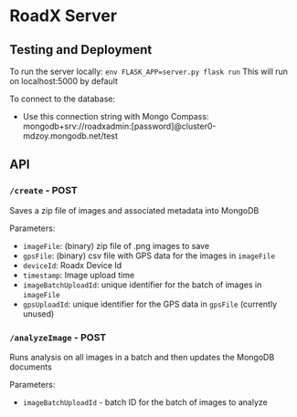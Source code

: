 # RoadX Server
  
## Testing and Deployment
To run the server locally: `env FLASK_APP=server.py flask run`
This will run on localhost:5000 by default

To connect to the database: 
* Use this connection string with Mongo Compass: mongodb+srv://roadxadmin:[password]@cluster0-mdzoy.mongodb.net/test

## API
### `/create` - POST
Saves a zip file of images and associated metadata into MongoDB

Parameters: 
* `imageFile`: (binary) zip file of .png images to save
* `gpsFile`: (binary) csv file with GPS data for the images in `imageFile`
* `deviceId`: Roadx Device Id
* `timestamp`: Image upload time
* `imageBatchUploadId`: unique identifier for the batch of images in `imageFile`
* `gpsUploadId`: unique identifier for the GPS data in `gpsFile` (currently unused)

### `/analyzeImage` - POST
Runs analysis on all images in a batch and then updates the MongoDB documents

Parameters:
* `imageBatchUploadId` - batch ID for the batch of images to analyze
